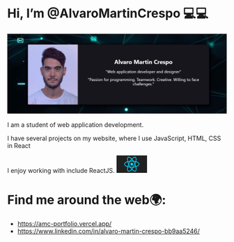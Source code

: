 # Hi, I’m @AlvaroMartinCrespo 💻💻

<img src="./img/img1.png">

I am a student of web application development.

I have several projects on my website, where I use JavaScript, HTML, CSS in React

 I enjoy working with include ReactJS. <img src="./img/gif2.gif" width="70" height="40" />

# Find me around the web🌍:
 - https://amc-portfolio.vercel.app/
 - https://www.linkedin.com/in/alvaro-martin-crespo-bb9aa5246/


